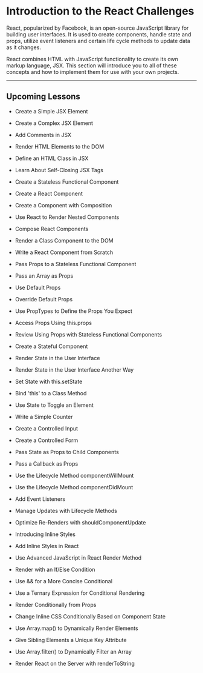 # Introduction to the React Challenges

React, popularized by Facebook, is an open-source JavaScript library for building user interfaces. It is used to create components, handle state and props, utilize event listeners and certain life cycle methods to update data as it changes.

React combines HTML with JavaScript functionality to create its own markup language, JSX. This section will introduce you to all of these concepts and how to implement them for use with your own projects.

---

## Upcoming Lessons

- Create a Simple JSX Element

- Create a Complex JSX Element

- Add Comments in JSX

- Render HTML Elements to the DOM

- Define an HTML Class in JSX

- Learn About Self-Closing JSX Tags

- Create a Stateless Functional Component

- Create a React Component

- Create a Component with Composition

- Use React to Render Nested Components

- Compose React Components

- Render a Class Component to the DOM

- Write a React Component from Scratch

- Pass Props to a Stateless Functional Component

- Pass an Array as Props

- Use Default Props

- Override Default Props

- Use PropTypes to Define the Props You Expect

- Access Props Using this.props

- Review Using Props with Stateless Functional Components

- Create a Stateful Component

- Render State in the User Interface

- Render State in the User Interface Another Way

- Set State with this.setState

- Bind 'this' to a Class Method

- Use State to Toggle an Element

- Write a Simple Counter

- Create a Controlled Input

- Create a Controlled Form

- Pass State as Props to Child Components

- Pass a Callback as Props

- Use the Lifecycle Method componentWillMount

- Use the Lifecycle Method componentDidMount

- Add Event Listeners

- Manage Updates with Lifecycle Methods

- Optimize Re-Renders with shouldComponentUpdate

- Introducing Inline Styles

- Add Inline Styles in React

- Use Advanced JavaScript in React Render Method

- Render with an If/Else Condition

- Use && for a More Concise Conditional

- Use a Ternary Expression for Conditional Rendering

- Render Conditionally from Props

- Change Inline CSS Conditionally Based on Component State

- Use Array.map() to Dynamically Render Elements

- Give Sibling Elements a Unique Key Attribute

- Use Array.filter() to Dynamically Filter an Array

- Render React on the Server with renderToString